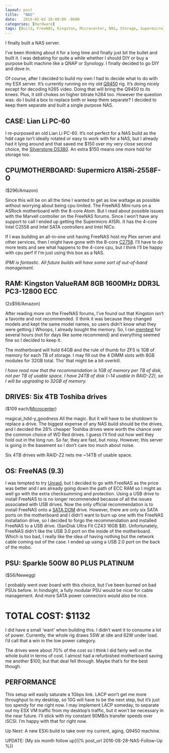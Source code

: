 ```yaml
---
layout: post
title:  "NAS"
date:   2016-02-02 10:00:00 -0600
categories: [Hardware]
tags: [Build, FreeNAS, Kingston, Microcenter, NAS, Storage, Supermicro]
---
```


I finally built a NAS server.

I’ve been thinking about it for a long time and finally just bit the bullet and built it. I was debating for quite a while whether I should DIY or buy a purpose built machine like a QNAP or Synology. I finally decided to go DIY and dove in.

Of course, after I decided to build my own I had to decide what to do with my ESX server. It’s currently running on my old [Q9450](http://ark.intel.com/products/33923) rig. It’s doing nicely except for decoding h265 video. Doing that will bring the Q9450 to its knees. Plus, it still chokes on higher bitrate h264 too. However the question was: do I build a box to replace both or keep them separate? I decided to keep them separate and built a single purpose NAS.

## CASE: Lian Li PC-60

I re-purposed an old Lian Li PC-60. It’s not perfect for a NAS build as the hdd cage isn’t ideally rotated or easy to work with for a NAS, but I already had it lying around and that saved me $150 over my very close second choice, the [Silverstone DS380](http://www.silverstonetek.com/product.php?pid=452). An extra $150 means one more hdd for storage too.

## CPU/MOTHERBOARD: Supermicro A1SRi-2558F-O

($296/Amazon)

Since this will be on all the time I wanted to get as low wattage as possible without worrying about being cpu limited. The FreeNAS Mini runs on a ASRock motherboard with the 8-core Atom. But I read about possible issues with the Marvell controller on the FreeNAS forums. Since I won’t have any support to call I ended up getting the Supermicro A1SRi. It has the 4-core Intel C2558 and Intel SATA controllers and Intel NICs.

If I was building an all-in-one unit having FreeNAS host my Plex server and other services, then I might have gone with the 8-core [C2758](http://ark.intel.com/compare/77983,77988). I’ll have to do more tests and see what happens to the 4-core cpu, but I think I’ll be happy with cpu perf if I’m just using this box as a NAS.

*IPMI is fantastic. All future builds will have some sort of out-of-band management.*

## RAM: Kingston ValueRAM 8GB 1600MHz DDR3L PC3-12800 ECC

(2x$56/Amazon)

After reading more on the FreeNAS forums, I’ve found out that Kingston isn’t a favorite and not recommended. (I think it was because they changed models and kept the same model names, so users didn’t know what they were getting.) Whoops, I already bought the memory. So, I ran [memtest](http://www.memtest86.com/) for several hours (not for days like some recommend) and everything seemed fine so I decided to keep it.

The motherboard will hold 64GB and the rule of thumb for ZFS is 1GB of memory for each TB of storage. I may fill out the 4 DIMM slots with 8GB modules for 32GB total. Tho’ that might be a bit overkill.

*I have read now that the recommendation is 1GB of memory per TB of disk, not per TB of usable space. I have 24TB of disk (~14 usable in RAID-Z2), so I will be upgrading to 32GB of memory.*

## DRIVES: Six 4TB Toshiba drives

($109 each/[Microcenter](http://www.microcenter.com/))

magical_hdd-y_goodness
All the magic. But it will have to be shutdown to replace a drive.
The biggest expense of any NAS build should be the drives, and I decided the 28% cheaper Toshiba drives were worth the chance over the common choice of WD Red drives. I guess I’ll find out how well they hold out in the long run. So far, they are fast, but noisy. However, this server is going in the basement so I don’t care too much about noise.

Six 4TB drives with RAID-Z2 nets me ~14TB of usable space.

## OS: FreeNAS (9.3)

I was tempted to try [Unraid](http://lime-technology.com/), but I decided to go with FreeNAS as the price was better and I am already going down the path of ECC RAM so I might as well go with the extra checksumming and protection. Using a USB drive to install FreeNAS to is no longer recommended because of all the issues associated with USB drives. Now the only official recommendation is to install FreeNAS onto a [SATA DOM](http://www.supermicro.com/products/nfo/SATADOM.cfm) drive. However, there are only six SATA ports on the motherboard and I didn’t want to burn up one with the FreeNAS installation drive, so I decided to forgo the recommendation and installed FreeNAS to a USB drive. (SanDisk Ultra Fit CZ43 16GB $8). Unfortunately, FreeNAS didn’t like the USB 3.0 port on the inside of the motherboard. Which is too bad, I really like the idea of having nothing but the network cable coming out of the case. I ended up using a USB 2.0 port on the back of the mobo.

## PSU: Sparkle 500W 80 PLUS PLATINUM

($56/Newegg)

I probably went over board with this choice, but I’ve been burned on bad PSUs before. In hindsight, a fully modular PSU would be nicer for cable management. And more SATA power connectors would also be nice.

# TOTAL COST: $1132

I did have a small ‘want’ when building this. I didn’t want it to consume a lot of power. Currently, the whole rig draws 55W at idle and 62W under load. I’d call that a win in the low power category.

The drives were about 70% of the cost so I think I did fairly well on the whole build in terms of cost. I almost had a refurbished motherboard saving me another $100, but that deal fell through. Maybe that’s for the best though.

## PERFORMANCE

This setup will easily saturate a 1Gbps link. LACP won’t get me more throughput to my desktop, so 10G will have to be the next step, but it’s just too spendy for me right now. I may implement LACP someday, to separate out my ESX VM traffic from my desktop’s traffic, but it won’t be necessary in the near future. I’ll stick with my constant 90MB/s transfer speeds over iSCSI. I’m happy with that for right now.

Up Next: A new ESXi build to take over my current, aging, Q9450 machine.

UPDATE: [My six month follow up]({% post_url 2016-08-28-NAS-Follow-Up %})
